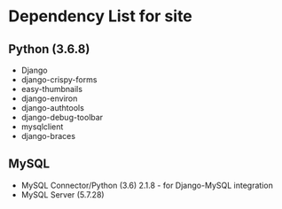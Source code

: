 
# Dependency List for site

## Python (3.6.8)
- Django
- django-crispy-forms
- easy-thumbnails
- django-environ
- django-authtools
- django-debug-toolbar
- mysqlclient
- django-braces

## MySQL
* MySQL Connector/Python (3.6) 2.1.8 - for Django-MySQL integration
* MySQL Server (5.7.28)
